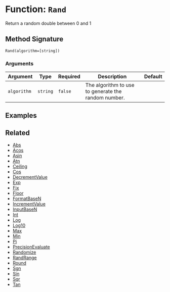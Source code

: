 [comment]: # (Note: This documentation is generated dynamically in the build process.  To modify the contents, change the javadoc on the _invoke method of the BIF class)

# Function: `Rand`

Return a random double between 0 and 1

## Method Signature

```
Rand(algorithm=[string])
```

### Arguments


| Argument | Type | Required | Description | Default |
|----------|------|----------|-------------|---------|
| `algorithm` | `string` | `false` | The algorithm to use to generate the random number. |  |

## Examples



## Related

  * [Abs](./Abs.md)
  * [Acos](./Acos.md)
  * [Asin](./Asin.md)
  * [Atn](./Atn.md)
  * [Ceiling](./Ceiling.md)
  * [Cos](./Cos.md)
  * [DecrementValue](./DecrementValue.md)
  * [Exp](./Exp.md)
  * [Fix](./Fix.md)
  * [Floor](./Floor.md)
  * [FormatBaseN](./FormatBaseN.md)
  * [IncrementValue](./IncrementValue.md)
  * [InputBaseN](./InputBaseN.md)
  * [Int](./Int.md)
  * [Log](./Log.md)
  * [Log10](./Log10.md)
  * [Max](./Max.md)
  * [Min](./Min.md)
  * [Pi](./Pi.md)
  * [PrecisionEvaluate](./PrecisionEvaluate.md)
  * [Randomize](./Randomize.md)
  * [RandRange](./RandRange.md)
  * [Round](./Round.md)
  * [Sgn](./Sgn.md)
  * [Sin](./Sin.md)
  * [Sqr](./Sqr.md)
  * [Tan](./Tan.md)
